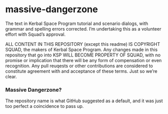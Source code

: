 massive-dangerzone
==================

The text in Kerbal Space Program tutorial and scenario dialogs, with grammar and spelling errors corrected.  I’m undertaking this as a volunteer effort with Squad’s approval.

ALL CONTENT IN THIS REPOSITORY (except this readme) IS COPYRIGHT SQUAD, the makers of Kerbal Space Program.  Any changes made in this repository that go into KSP WILL BECOME PROPERTY OF SQUAD, with no promise or implication that there will be any form of compensation or even recognition.  Any pull reuqests or other contributions are considered to constitute agreement with and acceptance of these terms.  Just so we’re clear.

### Massive Dangerzone?

The repository name is what GitHub suggested as a default, and it was just too perfect a coincidence to pass up.
